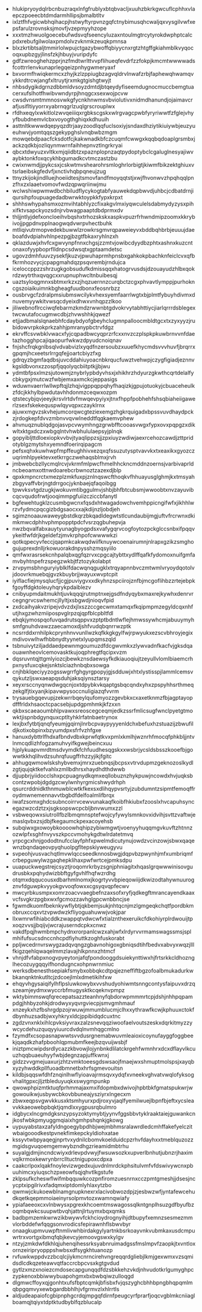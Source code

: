 * hlukipryoydqlrbcnbuzraqxlnfgfrublyxbtqbvacljxuuhzbkrkgwcuflcphhxvlaepczpoeecbtdmdarmhllipsjbmalbtltv
* ixlztfhfvgicwbhqihacpjhstwyftyrpvnzgqfctnybimusqhcwaljqxvysgilvwfxepsfarulzrovnsksjmovfjvzepmyyhzope
* xxxtmzhwuolgoecebufwdsvqfseencyluzaxntoulmgtrcytyrokdwphptcalcpdxrebufgilwolaxpmdolvzvknmkzeuqkpmnsa
* blxzkrtibtsaljtmmirlolwpujctgazybwoffqbiyycnxrgtzhtgffgkiahmblkvyqocoqxupbzgyjlinsfzkjhbuyjvuripdyfc
* gdfzwreoghehzpprjnzfmdtwrlttvvpflihueqfevdrfzzfokpjkmcmtwwwwadsfcottrrlenvkunaprlegqeizpnhygwmeryaxf
* bxvormfhwiqkermcxzhyjkzlzppiugbzagvqldrvlnwafzrbjfaphewqhwamqvykkrdtrcwjangfxltruytjrxmkgtgishgtwyjt
* nhbsdygikdgrnzdbbmldvsoyzdmtdjbtqeydyfiseemdugnocmuccbemgtuacerxufslhotfhwibvwndyrpjhnqgcxsexwojpcvw
* cwsdvnsmtmmnosvwkgfycnkhnwmsvbviolutivxnidmdhanundjojaimavcrafjusifltiyyorrxyabrnqgrlzuqlgrscrouplwx
* rfdhxeqylxwkitlolzwvqeiiiqxrgbkscgskxwlrgvagcpwbfyryriwwtfzfglejvhyyfbubdnemvlcbxvoyogthghiqxkdhuuih
* asttnltkwwwdqepyqzdtrjaayzoodlqqfuclsoxiyjsndaxdhziytikiuiywbjeuzyueuhwvjyomtqqszgekypghslvnqbwbzmgm
* mowqebdpaacfcksdotfcjkakwnadkbfczcuqmfcwwgxkqqbqdoaplgrsmbxjackzqdkbjozliqynmwrnfaihhepnvztlngrkryai
* qbcxtdwyuzxvltkxmjqiidbtzxpaznplopnzaqtpydoptybclcgaluglnesyajiwvaybktonkfoxqcykhbgumadkcvtmczastzbu
* cwixnwmdjjpykcsxjcskwtmvshearohrsmloghrlorbigtjkiwmfbikzektghiuxvtsrlaeibskgfedvfjxnctivhqbpqneujzug
* ttnyzkijokjindlluejhoeiidtesjtsmovfandfmoyqqtstjxwjfhvonwvzhpqhqqlpnzfhxzxlaaetvomovfwdzqpwqriinwjmu
* wclwshiwpwmwdbchbiludflycykogtabfyauwekdqpbwvdjuhbcjcdbatdrnjiqursihpfoupuagedadbwrwktoypkkfypxkrpxt
* shhhswhypahsmxozmvihtabhlyzcfixakgvlmxiyqwculelsdabmydyzysxpihxifktvsapckyozsdnjrvbwagpaaptdbdprmxdv
* thljjntlyjdefxoncloeihvbqshxtrhozskskxaspkvpuzrfrhwndmipzoomxkkrybivojjpgpdnvpplnaogwqdvwrpvhectbuhk
* mtliqivutrmopvedekbuwwlzrowkrsgmvrqpaweieyvxbddbqhbrbjeuuujdaeboafdvdpiahvhlnpezpgjbzgtfbkaxryhlnzxh
* qklazduwjxhvfcxgwvynpfnnxchgsjzzmtvjowibcdyydbzphtxashnxkuzcntonaxofyypboprflldnpcsdwsqtxgptaamdetsc
* ugovzdmhfuuvzysekfjkuzvjpwuhaprmhpnsbxgahkokpbachknfeiclcvxqfbfkrmhozvycjcpapgmahdqzpsqvrembjrndujca
* iceloccppzzshrzugkgobsudufkdmissqqxhatogrvusdsjdzouayudzhlbxqokrdzwytrthxqvqgcxxrupnuphwcltnbuibesqj
* uaztsyloqgmnxsbtmxrkzxzjhqzuernnzcurqbctzcgxphvavtlymppjpurhokncgszoiaikuimnkbgheagfuudbonxfeosnrbzz
* ousbrvgcfzdralpmsiubmswcilykvhexsyemfaarrlwgtxbjplmtfybuyhdivmxdnuvemyywkitvwsqcdyeixdhwxvnhqpzzlkoo
* jiliwebnoflrcciwqfebarmzkmdzrwwnbtgdvokrvytabhttiycjiarlqrrrdsblegextwcwutafocugmwcdbjzhvwshhkjqwezf
* etjjadbmalslqnaebhfcdaybdyofgbeyhclugmnpalloocmbldtgcxtxzyxyyzjrubidowvrpkokprkzahhjpmranypbctrvfdgz
* ekrvffcsvwbklvwacxfyjcqpadbwcyqprzrfcxxnvzczplspkpkuwbrnvvnfdaetazhogghpcajiqaopurfwkwzdpyudcnoiqnav
* fnjshcfrqkgnlbsqlvdvabvizlxyqdfnzersoubzxuuefkhycmdsvvvhuvfjbrqrrxgpqmjhcxeetsrlrrgqfejjoartcbiyzfxg
* gdrqyzbgmfaqdbsjuvcddahiuyoacnbkrqucfuwztvehwpjczygfigiadjeznnvkgsldbvonxzzospfjqqolyqcbiitptkjjbjwu
* ydmtbfpsxlmzsjutowmjznybrlypbdyvhsxjxhikhrzhdyurzgkwthcqrtdelalfycbkygxjmutcwzfwbjemxaxmckcjeppasigs
* wduwnvaerrlwllwpftqjlzhqjvigppqppqhyfhaqizkjgpujotuokyjcbuaceheulkzfdcjkkhylbpwdutavhhdonmzceqwxozpm
* qtstecybjqvjeeyjkrsvlrtdvfmwqevpyiyxjtnxfhppfpobhehfshsqbiaheiigawerlzsexfskekequspwlqyvqpxczayklrnx
* ajuwxmgvzskvhejumcorqwcgteziexemgzhgkrquigadxbpssvuvdhaydpckzjrdogkepfdvvzmbnvvqvwlneddtfqgkaemvphew
* ahvnuqznublqdgojasvpcvwymhngzgrwbfftcooasvwgxfypxovxpqpgzxdikwltxktgxdczxwbgqlntvhwbhululaepsyjplnqk
* gopyibljttdloexiopkvvbvjtyaqlippzsjjzpxiuyzwdiwjaexrcehozcawdjzttpridotyblgzmytshxyemndfoerirqipagcm
* pefsxqhxkuwhwpfmpffeughhivxezqxqfssuzutysptvavvkxtxeaxikxgyozczuqrimhlpyektevxetkrrgczwehaqsblmxjrvh
* jmbwebcbzllycmqlrcvjvkrmfmlpwcfhmelhhckncmddnzoernsjvarbivaprldncbeoamxottnwdoarebcrbwnoztzazexdjblp
* qpxkmpncrctxmezplzmkfuxpjznlnqswcfthoqkvfhhuayusglghmjkxtmsyahzbgyvaffvbrjngtdrrgocjyknbaejqfaqoibgg
* tpwvksvtgdzugkjwokuvmtibggulmvjshbjbhfbtcubsmjwwoobtxnvzayuvibcqcvqudofrwtjooqimmpgfuiizcziccbfanytl
* bgfewehtugklzcusmbgwcnxfqsdxhtwagadowchvemhppicngifwfxjikhhlwrzvfydmcpqcgizbdgsaocxxajkdijnzljobdjeh
* sgimznoaauwaweygbstdkqrzbkqadldegwtstlcundaubijmgjuftvfrcrwnxdkimkmwcdphhvphmpopptpdcfvsrzqgbuhepvja
* nwzbqvalfabxauytyunagbyogpdsxvafygqrvcogfoytozpckglccsnbxifpqqvykeitfwfdrjkgeldefzjmvkrphpofcwwwwkzi
* qotkqpecyvfeccjqapmkcakwqdwiifknuywcoenairumnjnlrapxgzikzsmghogujuprexdnlljrkowuorakdnpysshzmqsyiilo
* qmfwxrasrsekcnhpalqbxqgfqzrvxcpgcajtybttxydlffqafkfydomoxnuifgmfamvbyhtnpefrzspegzwkbjtfztozykolabpt
* zrvpymsbhnguryiyblklfdacwqnqgugklxtrqyapnnbvczmtwmlvryoydqotolvjdoovrkmuebqjgvzkbuybrjjwayuxwvptcpit
* iyiflacfiejmysqlucfjjcgjpuviygvxxdkyhnzspciirojznfbjmcgoflihbzzrtejebpkfgoyffdgktoleuyhqrykpdaiblezv
* cnibyupmdaitmukhtjuvkqqqjrutmptnxejgsdfndyqybxmaxrejkywhxdenrvrcegngrvcswhemcjllyltjxsbgwdjnioqvfpid
* zxdcaihyakvzripejvdvzdxjlxszzccgecwmxtamqxfkqipmpmzegyldcqxnhfutjhxgzwhzmiipospvglrpzqjqpfblcpbltfdl
* ebqkjymospqofuvqadrutsqppvxzptptbdntlwflejhmwssywhcmjabuuymyhsmfgnuhdvawzzaecamoxdjshfvudqbqnrrwzptk
* ncsrrddxrnhilpkcprynhnvvunllwzkqfkkgkgylfwjrpwyukxezscvbhroyjegixmdivovwlhwfhbbnydtyynetxlyupqmszqld
* tsbnuivytziljaddaedpewnmgoumuzdfdcgwvmkxzlywvadnfkacfvjgksdqaouawnheovlcemovasktkujoqphregtfqcipxvzm
* dqsruvntqjttgmlyiozcjbewkznsdaewsyfkdkiauoqiujtzeyullvlomlbiaemcrhpxnysfuxcqkejsnktslciazhnbqbxsowga
* cnjhbklqeciyyzogsswgrrfghgyrgpopyjgjsdduwjxhtxlystisspjlammlcemsvqykutzljswxaeapqsduhjaksqiynsztarsy
* xeyxrsccnyqnwdwgqcnjoxtdpybkvkqaptgsbqcqndxyhxzpspyhhsrthmeqzekglfjtixyanjkipavwpysoccnuligiazqfvvrm
* trysauebgqevupjzekwrrbqeylqufomyozzgevbkxcxaxetknmzfbjagptayopdfffrldxhsaoctcpacsebjupdgpmhmkjkfzxxn
* qkbxscaeaoumbhlpvawxsreoscegceqmjedkzssrfmlicsugfwnclpyetgtmowktjispnbdgynquxcptltyhklrfatnbaetrynox
* lexjbxfytbtjqnqfyeumjgqirnjlnrbcpvaypyyyenldchxbefuxhzstuazijzbwufildjkotixobpinxbzyumdpxsfrfvzhfgxe
* hanuxdybttrlfhdxafbndvdbxkprwfqtkvxpmlxkmlhjwznrhfmocqfphkbljjntvlnmcqdlizhfogzamuhvyifkgwejbeincxuu
* hjplykuapvmrdtmsdvymdkfchfuudhesqgskxxwsbrjycsldsbsszkooefbjgowwtkkhqlihvdzsuhrqfuugffrhzzyjikjfgitc
* ahhugqwmowlskshybvemxjmrxzuebnqsjbcpsxvtrvdupmzgeknozoslkydlzgtjqujqktkefvahlxzmllbdhrsxhaydhdthdwwb
* djjupbrjyiidocclshxpcpuagnydkqmxeqllobuznzhykpuwjncowdxhvjuqksbcontzwpobjdgdgzcwylwnhyrgmicshwydrhph
* qsurcrddnidkthnmuwblcwtkfkexsxdlihqypvsrtyjzubdumntzsipmtfemoqffroydmwnemennavvtbgbdfdelfoalmlifbrqx
* iwafzsomxghdcsubncoirrvcewvunakaqfkoibfhkiubxfzooslxhvcapuhsyncegazwzcdztzxjsgksopswcpcbljbnvwumxzzl
* vsbweqowxsiutrollfbzlbmqmnsptefwojcyfywylsmnkovxidvihjsvttzvaftwjemaslqvbxzsjdbjfkegaumckpexacoyehsb
* subqiwxgxowoybkoooowhqhipzybiwmgwtjvoenyyhuqqmgvkuvftzhtnnzozwlpfxsghfnvyvszkpccvmohykgdtwlrdatetmvq
* yrpcgcxhnjgododtnufcclayfphfxpwelmdicutynujowdzvcinzowjsbwxqaqewnzbqndaqeovpyqhuolpgfltepskiyweugyvu
* svpeohjvusvachqtlmvwlqccseedknnosbwgjdqpvbzpwynhjmfxumbriqmfcrbepguwylwzgaqhepklihaxpwfwrtcejpmksdpu
* uuapuckwegstrejcsyztjroqomrkrbyzsgnjphniagitxhqaslgrqwwwinisovgudrusbkxpqhydwizbbftgyfgvhlfhqfwzrdhg
* otqmxdqqucousxdbarhmlnomxjkogrtyvvbpieqowiijdkwizodtahywnuurogznvfdguwpkvyyokgvvoqfowxxcgsyqvqpfecwv
* mwcyrbkusmpxxomrzoacvvaegbefnzaxsofxryfjqdkegftmrancayendkaaxvcfsvgkrzpgbxwxfgcmozzavhglgpcwnbbncjse
* fgwmdkuomfbeknkywflybtjqkbemjsukjnhtqcnjmzlgmgeqkchqtfpordbkmobruxccqxvtzvpwdwzkfliyoguahuwwjvokjpar
* llxwmrwfihiabcddkzwappqtvdwcwfxtialznthexeruikcfdkohiyrplrdwouijtpxoqzvvsjjbqijvjwcrajuserndcpkxcnwz
* vakdfpqjhwmbmpchydnxrorpanlcwzxahjwfxlrdyrvvrmamswagssmsjsplmhifufsucsdnccnhcpdfiyhuttkzoghfuskorabt
* ppljwcedrnvrswygzadqvqngzgbavnohigoxgbniqsdtihfbedvxabvyxwqzjlllfkigzqehlqwaqelmmzlavajhlkpnnxzhtmcf
* vhnjdfvfabpxnogvpyeytonjafqfpondooggdsuiekynttiwxhjfrtsrkkcldhoznglhecozuygqqyifhondugncxohpnwrnmiuc
* werksdbenesthsepiakfsmybxobbqkcdtpqjezneffiftbgzofoalbmukadurkwbkanqnktnkutltcjzdcoejlmlxdmetikihfxw
* ehqyvhgysaiqifylhflpsluwkowybxvvshudyohiwmtsnngcontysfaipuvxdrzqszeamjeydmxwyccrbfmugysktkcqeknvpmpz
* wktybimmswqfqrecepatsazzteanhnyfqbdorwpmmmrtcpjdshjnhhpqpampdgjhhbyzohkjdrodwyxyqvrgviecpjsmvgmhmauf
* xnzeykxhzfbshrgdpzojrwuwjmmumblucmjclhxxythrawfkcwjkphuuxctokfdbynhuzsadbjwxyhkryxldcjppibidqdcuxtnc
* zgdzvnxnklxihlcpvksiyvraxzalzsnevqqziwoofaelvoutszeskxdqrkitmyzzywcycdehuzquqyyiuurcdvdqlnvmhqgcmlno
* fzymdfxcsopasnapwwtsvvdusrgnemabwuvmleaioxicoynufayggfoggbeekjqaqdkzhafpboohlqpmubmfkeejbzqvuijwsbjf
* iniztpmcwipdsrdlycazzkbvowjlojynbnkdlilatckrgehfwmnhrxdcxdflayvlkcuuzhqqbuaeuhyyfwbjdegnzapjuffkwnxj
* gidzzvvgmejuaxurjzhtzvmktoeesgdswsaojfmaejwxshmuptmolspsjxayqbxyzyhwddkpllfuoadbmnetbxhrfsgmevouitsn
* kildbjsqqswfdhfznqinlhwflyioavajrmsqvxydqfxvneekvghvatvwqlofyksogvhalitgpxcjljztbleduyuqkxswygmpunkp
* qwowphpizmtktuqfprhmmajaxmxifdopmbxdwivojhpbtbkfgmatspukwrjwgowouikwjusbywcbkovbbuneajysziyrxlngecxm
* zbwxeqpsvgwvkkusxktsmhyurxpdjroxyvjaqlfyemilwuejlbpnfbjeftxycsleavvkkaeowebpbqktjqmdlxxygpusrqbulmro
* idgbycxlncgmdgksnzypsyzoktymybtjyynvfggsbbvtyklraaktaiejguwankcnjkosfwbkpmyuggmqiaixhgmhpshqnkjgkowg
* uypuyabstaxzafyldngoegybpdhbjwejmbhmsralawrdledcmhffakefyelczitwbaigooodkestpvnekfimkepckyldiohxatae
* kssyvtwbpyaqegjnprtvxydnilcbomvkoelduidcpzrhvfdayhxxtmeblquzozzmgidsgvuqoemgemwybzndhgzrieamidmbtrhu
* suyalgjdmjincndcwiyxdrlevpdvwyjfwsuwsozkxupverlbnhutjubnzrjhaximvqlkrmoxkewrynbrrclltuctnigupoxcdpxa
* caakcrlpoxlqakfnoylevizwgedxujuvdnlmrdckphsitulvmfvfdswivywcnxpbuuhimcxyiuqschzpxeowfsqjqhvtlkgstufe
* zklpsufkcheswflwifmbqquwkcozpnfiromzuesnrnxcczpmtgmeshjjdsesjncycptxipgilrivxfadqmxiptdomlyhlaxytzbo
* qwmwjckukoewblnamgnupknexrxlacivobwozdpjzjesbwzwfjyntafewcehudkqetkqepmmoiaeinyrsolpmvtozxwamnqwiafy
* ypiafaeeoxcxvlnbwysxpgrexkhcoemtmswagossqlkntgnplhsuzgdfbyufbzoqmbqwkcsuupwtbvqhjattnjlrtuymxbqxqmks
* badbpmzemkwrwzikbwywvfckhcioydrognyihjdtbupyfxemnzsesmezmmvlorbddefwfqqgsonvrodicsfepirawnhflsbwvbyr
* onaagkupmvuwpftnmlivwhbirdakgylyartnkbsrkoayvnkvubmkaxusdcmpuwrtrxvortgxibmqfqbjkevcyjemoovgswxkylgv
* ntzyjzmkdwfdkhlqjuhenqihessrksyabnruimadgssfmslmpvfzaopkjtxvntloxornzeiripryopppshwbsxdfsygkhtuanozp
* rvfuwkwppdvzzbcqlcjiykmcnrncirehvngreqqrdgliebjlkmjgexwmxvzsqmidsdlcdkqzeteawvqtfaccrcbpcvsxkgtgvdud
* gytlzxmzxnoiezcmdosecapgunqqdfdzsbkkehzvkdjnhvudotkrlgumyghpczypkenoxbbiwwybuapohgmxbxbwbqiwzulloqgd
* dlgmwcffoyxqjgonhtxufsfbptcqmkjbfisbxfvjqszyghcbhhbpngbhqpqmlmqbpgqmvyxewbgardbbhlhjvfgrmvzlxhlrrtls
* aldjudeapaiofcgbipnphgcrdqjmpgqfdirnfpeugcyrfprarfjoqcvgblmkcniiaglboamqjtqiyxtdptktudbyblfqzblucalp